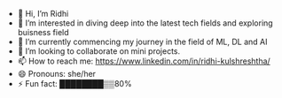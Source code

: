 - 👋 Hi, I’m Ridhi
- 👀 I’m interested in diving deep into the latest tech fields and exploring buisness field
- 🌱 I’m currently commencing my journey in the field of ML, DL and AI
- 💞️ I’m looking to collaborate on mini projects.
- 📫 How to reach me: https://www.linkedin.com/in/ridhi-kulshreshtha/
- 😄 Pronouns: she/her
- ⚡ Fun fact: ████████▒▒80%

<!---
Ridhi-Kul/Ridhi-Kul is a ✨ special ✨ repository because its `README.md` (this file) appears on your GitHub profile.
You can click the Preview link to take a look at your changes.
--->
